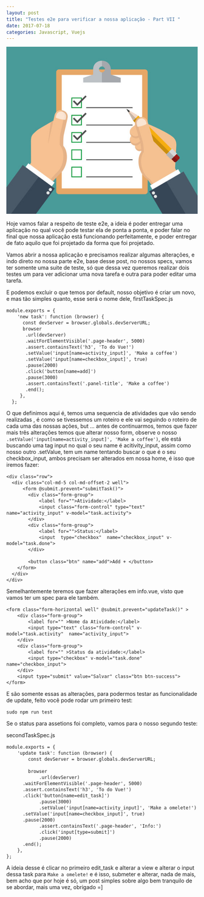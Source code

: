```yaml
---
layout: post
title: "Testes e2e para verificar a nossa aplicação - Part VII "
date: 2017-07-18
categories: Javascript, Vuejs
---
```



![checklist](https://github.com/IgorVieira/igorvieira.github.io/blob/master/_images/checklist.jpg?raw=true)


Hoje vamos falar a respeito de teste e2e, a ideia é poder entregar uma aplicação no qual você pode testar ela
de ponta a ponta, e poder falar no final que nossa aplicação está funcionando perfeitamente, e 
poder entregar de fato aquilo que foi projetado da forma que foi projetado.

Vamos abrir a nossa aplicação e precisamos realizar algumas alterações, e indo direto no nossa parte e2e, base
desse post, no nossos specs, vamos ter somente uma suite de teste, só que dessa vez queremos realizar dois testes
um para ver adicionar uma nova tarefa e outra para poder editar uma tarefa.

E podemos excluir o que temos por default, nosso objetivo é criar um novo, e  mas tão simples quanto, esse será 
o nome dele, firstTaskSpec.js

```
module.exports = {
    'new task': function (browser) {
      const devServer = browser.globals.devServerURL;
      browser
       .url(devServer)
       .waitForElementVisible('.page-header', 5000)
       .assert.containsText('h3', 'To do Vue!')
       .setValue('input[name=activity_input]', 'Make a coffee')
       .setValue('input[name=checkbox_input]', true)
       .pause(2000)
       .click('button[name=add]')
       .pause(3000)
       .assert.containsText('.panel-title', 'Make a coffee')
       .end();
     },
  };
```

O que definimos aqui é, temos uma sequencia de atividades que vão sendo realizadas , é como se tivessemos um roteiro
e ele vai seguindo o roteiro de cada uma das nossas ações, but ... antes de continuarmos, temos que fazer mais três alterações
temos que alterar nosso form, observe o nosso  `.setValue('input[name=activity_input]', 'Make a coffee')`, ele está buscando 
uma tag input no qual o seu name é acitivity_input, assim como nosso outro .setValue, tem um name tentando buscar o que é o
seu checkbox_input, ambos precisam ser alterados em nossa home, é isso que iremos fazer:

```
<div class="row">
  <div class="col-md-5 col-md-offset-2 well">
      <form @submit.prevent="submitTask()">
        <div class="form-group">
            <label for="">Atividade:</label>
            <input class="form-control" type="text" name="activity_input" v-model="task.activity">
        </div>
        <div class="form-group">
            <label for="">Status:</label>
            <input  type="checkbox"  name="checkbox_input" v-model="task.done">
        </div>
        
        <button class="btn" name="add">Add + </button>
    </form>
  </div>
</div>
```

Semelhantemente teremos que fazer alterações em info.vue, visto que vamos ter um spec para ele também.


```
<form class="form-horizontal well" @submit.prevent="updateTask()" >
    <div class="form-group">
        <label for="" >Nome da Atividade:</label>
        <input type="text" class="form-control" v-model="task.activity"  name="activity_input">
    </div>
    <div class="form-group">
        <label for="" >Status da atividade:</label>
        <input type="checkbox" v-model="task.done"  name="checkbox_input">
    </div>
    <input type="submit" value="Salvar" class="btn btn-success">
</form>
```

E são somente essas as alterações, para podermos testar as funcionalidade de update, feito você pode rodar um primeiro test:


```
sudo npm run test
``` 

Se o status para assetions foi completo, vamos para o nosso segundo teste:

secondTaskSpec.js


```
module.exports = {
	'update task': function (browser) {
		const devServer = browser.globals.devServerURL;

		browser
			.url(devServer)
      .waitForElementVisible('.page-header', 5000)
      .assert.containsText('h3', 'To do Vue!')
      .click('button[name=edit_task]')
			.pause(3000)
			.setValue('input[name=activity_input]', 'Make a omelete!')
      .setValue('input[name=checkbox_input]', true)
      .pause(2000)
			.assert.containsText('.page-header', 'Info:')
			.click('input[type=submit]')
			.pause(2000)
      .end();
	},
};

```

A ideia desse é clicar no primeiro edit_task  e alterar a view e alterar o input dessa task para `Make a omelete!` e é isso, submeter e alterar, nada de mais, bem acho que por hoje é só, um post simples sobre algo bem tranquilo de se abordar, mais uma vez, obrigado =]
